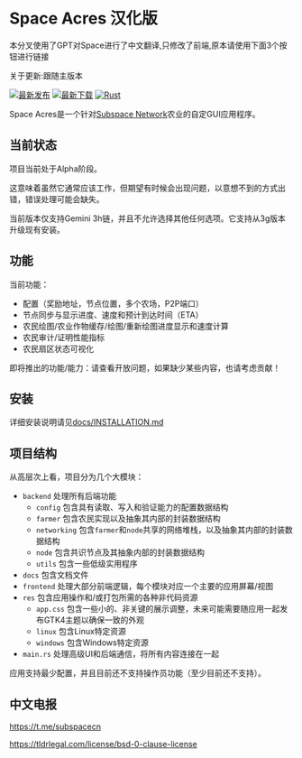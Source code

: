 


# Space Acres 汉化版
本分叉使用了GPT对Space进行了中文翻译,只修改了前端,原本请使用下面3个按钮进行链接

关于更新:跟随主版本

[![最新发布](https://img.shields.io/github/v/release/subspace/space-acres?display_name=tag&style=flat-square)](https://github.com/subspace/space-acres/releases)
[![最新下载](https://img.shields.io/github/downloads/subspace/space-acres/latest/total?style=flat-square)](https://github.com/subspace/space-acres/releases/latest)
[![Rust](https://img.shields.io/github/actions/workflow/status/subspace/space-acres/rust.yml?branch=main)](https://github.com/subspace/space-acres/actions/workflows/rust.yaml)

Space Acres是一个针对[Subspace Network](https://subspace.network/)农业的自定GUI应用程序。

## 当前状态

项目当前处于Alpha阶段。

这意味着虽然它通常应该工作，但期望有时候会出现问题，以意想不到的方式出错，错误处理可能会缺失。

当前版本仅支持Gemini 3h链，并且不允许选择其他任何选项。它支持从3g版本升级现有安装。

## 功能

当前功能：
* 配置（奖励地址，节点位置，多个农场，P2P端口）
* 节点同步与显示进度、速度和预计到达时间（ETA）
* 农民绘图/农业作物缓存/绘图/重新绘图进度显示和速度计算
* 农民审计/证明性能指标
* 农民扇区状态可视化

即将推出的功能/能力：请查看开放问题，如果缺少某些内容，也请考虑贡献！

## 安装

详细安装说明请见[docs/INSTALLATION.md](docs/INSTALLATION.md)

## 项目结构

从高层次上看，项目分为几个大模块：
* `backend` 处理所有后端功能
  * `config` 包含具有读取、写入和验证能力的配置数据结构
  * `farmer` 包含农民实现以及抽象其内部的封装数据结构
  * `networking` 包含`farmer`和`node`共享的网络堆栈，以及抽象其内部的封装数据结构
  * `node` 包含共识节点及其抽象内部的封装数据结构
  * `utils` 包含一些低级实用程序
* `docs` 包含文档文件
* `frontend` 处理大部分前端逻辑，每个模块对应一个主要的应用屏幕/视图
* `res` 包含应用操作和/或打包所需的各种非代码资源
  * `app.css` 包含一些小的、非关键的展示调整，未来可能需要随应用一起发布GTK4主题以确保一致的外观
  * `linux` 包含Linux特定资源
  * `windows` 包含Windows特定资源
* `main.rs` 处理高级UI和后端通信，将所有内容连接在一起

应用支持最少配置，并且目前还不支持操作员功能（至少目前还不支持）。

## 中文电报

https://t.me/subspacecn

https://tldrlegal.com/license/bsd-0-clause-license
